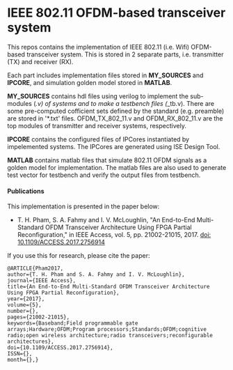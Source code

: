 # IEEE 802.11 OFDM-based transceiver system
This repos contains the implementation of IEEE 802.11 (i.e. Wifi) OFDM-based transceiver system. This is stored in 2 separate parts, i.e. transmitter (TX) and receiver (RX).

Each part includes implementation files stored in **MY_SOURCES** and **IPCORE**, and simulation golden model stored in **MATLAB**.

**MY_SOURCES** contains hdl files using verilog to implement the sub-modules (*.v) of systems and to make a testbench files (*_tb.v). There are some pre-computed cofficient sets defined by the standard (e.g. preamble) are stored in '*.txt' files. OFDM_TX_802_11.v and OFDM_RX_802_11.v are the top modules of transmitter and receiver systems, respectively.

**IPCORE** contains the configured files of IPCores instantiated by impelemented systems. The IPCores are generated using ISE Design Tool.

**MATLAB** contains matlab files that simulate 802.11 OFDM signals as a golden model for implementation. The matlab files are also used to generate test vector for testbench and verify the output files from testbench.

#### Publications

This implementation is presented in the paper below:

- T. H. Pham, S. A. Fahmy and I. V. McLoughlin, "An End-to-End Multi-Standard OFDM Transceiver Architecture Using FPGA Partial Reconfiguration," in IEEE Access, vol. 5, pp. 21002-21015, 2017.
[doi: 10.1109/ACCESS.2017.2756914](http://ieeexplore.ieee.org/stamp/stamp.jsp?tp=&arnumber=8051045&isnumber=7859429)

If you use this for research, please cite the paper:
```
@ARTICLE{Pham2017, 
author={T. H. Pham and S. A. Fahmy and I. V. McLoughlin}, 
journal={IEEE Access}, 
title={An End-to-End Multi-Standard OFDM Transceiver Architecture Using FPGA Partial Reconfiguration}, 
year={2017}, 
volume={5}, 
number={}, 
pages={21002-21015}, 
keywords={Baseband;Field programmable gate arrays;Hardware;OFDM;Program processors;Standards;OFDM;cognitive radio;open wireless architecture;radio transceivers;reconfigurable architectures}, 
doi={10.1109/ACCESS.2017.2756914}, 
ISSN={}, 
month={},}
```